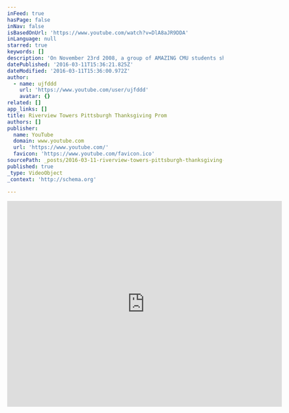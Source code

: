 ```yaml
---
inFeed: true
hasPage: false
inNav: false
isBasedOnUrl: 'https://www.youtube.com/watch?v=DlA8aJR9DDA'
inLanguage: null
starred: true
keywords: []
description: 'On November 23rd 2008, a group of AMAZING CMU students showed @ Riverview Towers and danced the residents as they all celebrate the Thanksgiving Prom 2008. Enjoy the pictures and DANCE with Riverview Towers residents.'
datePublished: '2016-03-11T15:36:21.825Z'
dateModified: '2016-03-11T15:36:00.972Z'
author:
  - name: ujfddd
    url: 'https://www.youtube.com/user/ujfddd'
    avatar: {}
related: []
app_links: []
title: Riverview Towers Pittsburgh Thanksgiving Prom
authors: []
publisher:
  name: YouTube
  domain: www.youtube.com
  url: 'https://www.youtube.com/'
  favicon: 'https://www.youtube.com/favicon.ico'
sourcePath: _posts/2016-03-11-riverview-towers-pittsburgh-thanksgiving-prom.md
published: true
_type: VideoObject
_context: 'http://schema.org'

---
```

<iframe src="https://cdn.embedly.com/widgets/media.html?src=https%3A%2F%2Fwww.youtube.com%2Fembed%2FDlA8aJR9DDA%3Ffeature%3Doembed&amp;url=https%3A%2F%2Fwww.youtube.com%2Fwatch%3Fv%3DDlA8aJR9DDA&amp;image=https%3A%2F%2Fi.ytimg.com%2Fvi%2FDlA8aJR9DDA%2Fhqdefault.jpg&amp;key=b7d04c9b404c499eba89ee7072e1c4f7&amp;type=text%2Fhtml&amp;schema=youtube" width="640" height="480" scrolling="no" frameborder="0" allowfullscreen="allowfullscreen" style=""></iframe>